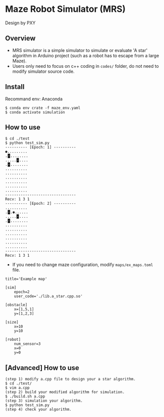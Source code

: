 # Maze Robot Simulator (MRS)
Design by PXY

## Overview
- MRS simulator is a simple simulator to simulate or evaluate 'A star' algorithm in Arduino project (such as a robot has to escape from a large Maze).
- Users only need to focus on c++ coding in `codes/` folder, do not need to modify simulator source code.

## Install
Recommand env: Anaconda
```
$ conda env crate -f maze_env.yaml
$ conda activate simulation
```

## How to use
```
$ cd ./test
$ python test_sim.py
---------- [Epoch: 1] ----------
⚉.........
.🁢........
.....🁢....
.🁢........
..........
..........
..........
..........
..........
..........
--------------------------------
Recv: 1 3 1
---------- [Epoch: 2] ----------
..........
.🁢.⚉......
.....🁢....
.🁢........
..........
..........
..........
..........
..........
..........
--------------------------------
Recv: 1 3 1
```
- If you need to change maze configuration, modify `maps/ex_maps.toml` file.
```
title='Example map'

[sim]
    epoch=2
    user_code='./lib.a_star.cpp.so'

[obstacle]
    x=[1,5,1]
    y=[1,2,3]

[size]
    x=10
    y=10

[robot]
    num_sensor=3
    x=0
    y=0
```

## [Advanced] How to use
```
(step 1) modify a.cpp file to design your a star algorithm.
$ cd ./test/
$ vim a.cpp
(step 2) build your modified algorithm for simulation.
$ ./build.sh a.cpp
(step 3) simulation your algorithm.
$ python test_sim.py
(step 4) check your algorithm.
```